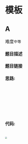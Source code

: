 # 模板

## A

难度`中等`

#### 题目描述



#### 题目链接



#### **思路:**

　　

　　

　　

#### **代码:**

```python


```





<img src="_img/a.png" style="zoom:40%"/>